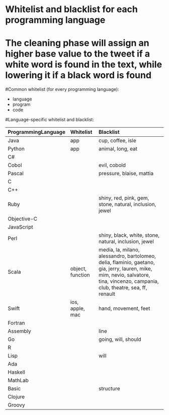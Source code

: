 # Whitelist and blacklist for each programming language
# The cleaning phase will assign an higher base value to the tweet if a white word is found in the text, while lowering it if a black word is found

#Common whitelist (for every programming language):
 * language
 * program
 * code


#Language-specific whitelist and blacklist:

ProgrammingLanguage | Whitelist | Blacklist 
:------------------ | :---------| :----------
Java | app | cup, coffee, isle
Python |  app | animal, long, eat
C# |  | 
Cobol |  | evil, cobold
Pascal | | pressure, blaise, mattia
C | | 
C++ | | 
Ruby | | shiny, red, pink, gem, stone, natural, inclusion, jewel 
Objective-C | | 
JavaScript | | 
Perl | | shiny, black, white, stone, natural, inclusion, jewel 
Scala | object, function | media, la, milano, alessandro, bartolomeo, delia, flaminio, gaetano, gia, jerry, lauren, mike, mim, nevio, salvatore, tina, vincenzo, campania, club, theatre, sea, ff, renault
Swift | ios, apple, mac | hand, movement, feet 
Fortran | | 
Assembly | | line
Go | | going, will, should
R | | 
Lisp | | will
Ada | | 
Haskell | | 
MathLab | | 
Basic | | structure
Clojure | | 
Groovy | | 